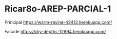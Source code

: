 ﻿# Ricar8o-AREP-PARCIAL-1

Principal
https://warm-ravine-42413.herokuapp.com/

Facade 
https://dry-depths-12894.herokuapp.com/
